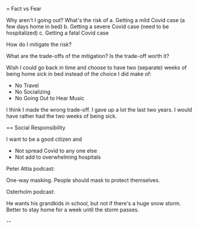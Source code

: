 = Fact vs Fear

Why aren't I going out?
What's the risk of
  a. Getting a mild Covid case (a few days home in bed)
  b. Getting a severe Covid case (need to be hospitalized)
  c. Getting a fatal Covid case
  
How do I mitigate the risk?

What are the trade-offs of the mitigation? Is the trade-off worth it?

Wish I could go back in time and choose to have two (separate) weeks of being home sick in bed instead of the choice I did make of:
  - No Travel
  - No Socializing
  - No Going Out to Hear Music
  
I think I made the wrong trade-off. I gave up a lot the last two years.  I would have rather had the two weeks of being sick.

== Social Responsibility

I want to be a good citizen and
  - Not spread Covid to any one else
  - Not add to overwhelming hospitals
  
Peter Attia podcast:

One-way masking. People should mask to protect themselves.

Osterholm podcast:

He wants his grandkids in school, but not if there's a huge snow storm. Better to stay home for a week until the storm passes.

--
